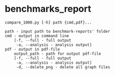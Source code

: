 # benchmarks_report

    compare_1000.py [-h] path {cmd,pdf}...

    path - input path to benchmark-reports' folder
    cmd - output in command line
        [-f, --full - full output
         -a, --analysis - analysis output]
    pdf - output in pdf-file
        output_path - path for output pdf-file
        [-f, --full - full output
         -a, --analysis - analysis output]
         -d, --delete_png - delete all graph files
